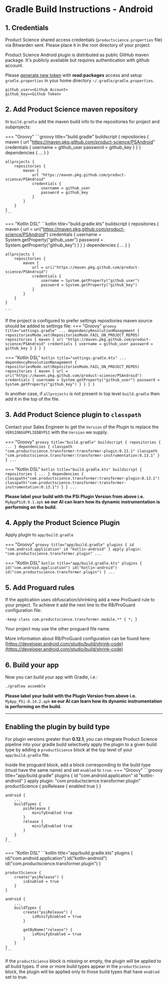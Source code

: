 
# Gradle Build Instructions - Android

## 1. Credentials
Product Science shared access credentials (`productscience.properties` file) via Bitwarden sent. 
Please place it in the root directory of your project.

Product Science Android plugin is distributed as public GitHub maven package. 
It's publicly available but requires authentication with github account.

Please [generate new token](https://github.com/settings/tokens/new) with **read:packages** access and setup `gradle.properties` in your home directory `~/.gradle/gradle.properties`.

```properties title="~/.gradle/gradle.properties"
github_user=<Github Account>
github_key=<Github Token>
```

## 2. Add Product Science maven repository

In `build.gradle` add the maven build info to the repositories for project and subprojects:  


=== "Groovy"
    ```groovy title="build.gradle"
    buildscript {
        repositories {
            maven {
                url "https://maven.pkg.github.com/product-science/PSAndroid"
                credentials {
                    username = github_user
                    password = github_key
                }
            }
        }
        dependencies { ... }
    }
    
    allprojects {
        repositories {
            maven {
                url "https://maven.pkg.github.com/product-science/PSAndroid"
                credentials {
                    username = github_user
                    password = github_key
                }
            }
        }
    }
    ```  

=== "Kotlin DSL"
    ```kotlin title="build.gradle.kts"
    buildscript {
        repositories {
            maven {
                url = uri("https://maven.pkg.github.com/product-science/PSAndroid")
                credentials {
                    username = System.getProperty("github_user")
                    password = System.getProperty("github_key")
                }
            }
        }
        dependencies { ... }
    }

    allprojects {
        repositories {
            maven {
                url = uri("https://maven.pkg.github.com/product-science/PSAndroid")
                credentials {
                    username = System.getProperty("github_user")
                    password = System.getProperty("github_key")
                }
            }
        }
    }

    ```

If the project is configured to prefer settings repositories maven source should be added to settings file:
=== "Groovy"
    ```groovy title="settings.gradle"
    ...
    dependencyResolutionManagement {
        repositoriesMode.set(RepositoriesMode.FAIL_ON_PROJECT_REPOS)
        repositories {
            maven {
                url "https://maven.pkg.github.com/product-science/PSAndroid"
                credentials {
                    username = github_user
                    password = github_key
                }
            }
        }
    }
    ```

=== "Kotlin DSL"
    ```kotlin title="settings.gradle.kts"
    ...
    dependencyResolutionManagement {
        repositoriesMode.set(RepositoriesMode.FAIL_ON_PROJECT_REPOS)
        repositories {
            maven {
                url = uri("https://maven.pkg.github.com/product-science/PSAndroid")
                credentials {
                    username = System.getProperty("github_user")
                    password = System.getProperty("github_key")
                }
            }
        }
    }
    ```


In another case, if `allprojects` is not present in top level `build.gradle` then add it in the top of the file.  


## 3. Add Product Science plugin to `classpath`

Contact your Sales Engineer to get the `Version` of the Plugin to replace the `VERSIONSUPPLIEDBYPSI` with the `Version` we supply.  

=== "Groovy"
    ```groovy title="build.gradle"
    buildscript {
        repositories { ... }
        dependencies {
            classpath "com.productscience.transformer:transformer-plugin:0.13.1"
            classpath "com.productscience.transformer:transformer-instrumentation:0.13.1"
        }
    }
    ...
    ```

=== "Kotlin DSL"
    ```kotlin title="build.gradle.kts"
    buildscript {
        repositories { ... }
        dependencies {
            classpath("com.productscience.transformer:transformer-plugin:0.13.1")
            classpath("com.productscience.transformer:transformer-instrumentation:0.13.1")
        }
    }
    ...
    ```

**Please label your build with the PSi Plugin Version from above i.e.**  
`MyAppPSi0.9.1.apk` 
**so our AI can learn how its dynamic instrumentation is performing on the build.**

## 4. Apply the Product Science Plugin  

Apply plugin to `app/build.gradle`  

=== "Groovy"
    ```groovy title="app/build.gradle"
    plugins {
        id "com.android.application"
        id "kotlin-android"
    }
    apply plugin: "com.productscience.transformer.plugin"
    ...
    ```

=== "Kotlin DSL"
    ```kotlin title="app/build.gradle.kts"
    plugins {
        id("com.android.application")
        id("kotlin-android")
        id("com.productscience.transformer.plugin")
    }
    ...
    ```


## 5. Add Proguard rules

If the application uses obfuscation/shrinking add a new ProGuard rule to your project.
To achieve it add the next line to the R8/ProGuard configuration file: 
  
```proguard title="proguard-rules.pro."
-keep class com.productscience.transformer.module.** { *; }
```

Your project may use the other proguard file name.

More information about R8/ProGuard configuration can be found here:
[https://developer.android.com/studio/build/shrink-code](https://developer.android.com/studio/build/shrink-code)

## 6. Build your app
Now you can build your app with Gradle, i.e.:
```bash
./gradlew assemble
```

**Please label your build with the Plugin Version from above i.e.**  
`MyApp_PSi-0.14.2.apk` 
**so our AI can learn how its dynamic instrumentation is performing on the build.**


----


## Enabling the plugin by build type

For plugin versions greater than **0.12.1**, 
you can integrate Product Science pipeline into your gradle build 
selectively apply the plugin to a given build type by adding a `productScience` block 
at the top level of your `app/build.gradle` file. 

Inside the proguard block, add a block corresponding to the build type (must have the same name) and set `enabled` to `true`.
=== "Groovy"
    ```groovy title="app/build.gradle"
    plugins {
        id "com.android.application"
        id "kotlin-android"
    }
    apply plugin: "com.productscience.transformer.plugin" 
    productScience {
        psiRelease {
            enabled true
        }
    }
    
    android {
        ...
        buildTypes {
            psiRelease {
                minifyEnabled true
            }
            release {
                minifyEnabled true
            }
        }
    }
    ```
=== "Kotlin DSL"
    ```kotlin title="app/build.gradle.kts"
    plugins {
        id("com.android.application")
        id("kotlin-android")
        id("com.productscience.transformer.plugin")
    }
    
    productScience {
        create("psiRelease") {
            isEnabled = true
        }
    }
    
    android {
        ...
        buildTypes {
            create("psiRelease") {
                isMinifyEnabled = true
            }
    
            getByName("release") {
                isMinifyEnabled = true
            }
        }
    }
    ```


If the `productScience` block is missing or empty, the plugin will be applied to all build types.
If one or more build types appear in the `productScience` block,
the plugin will be applied only to those build types that have `enabled` set to true. 
